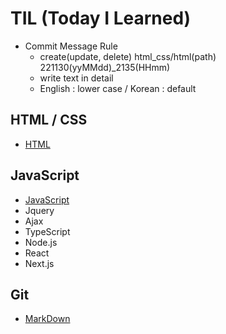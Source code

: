 # TIL (Today I Learned)
- Commit Message Rule
	- create(update, delete) html_css/html(path) 221130(yyMMdd)_2135(HHmm)
	- write text in detail
	- English : lower case / Korean : default
	
## HTML / CSS
- [HTML](https://github.com/hoofacProgram/TIL/blob/main/HTML_CSS/HTML.md) 

## JavaScript
- [JavaScript](https://github.com/hoofacProgram/TIL/blob/main/JavaScript/JavaScript.md)
- Jquery
- Ajax
- TypeScript
- Node.js
- React
- Next.js

## Git
- [MarkDown](https://github.com/hoofacProgram/TIL/blob/main/Git/MarkDown.md)
